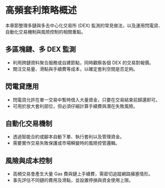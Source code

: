 # 高頻套利策略概述

本章節整理多鏈與多去中心化交易所 (DEX) 監測的常見做法，以及運用閃電貸、 自動化交易機制與風險控制的相關重點。

## 多區塊鏈、多 DEX 監測
- 利用跨鏈資料聚合服務或自建節點，同時觀察各個 DEX 的交易對報價。
- 關注交易量、滑點與手續費等成本，以確定套利空間是否足夠。

## 閃電貸應用
- 閃電貸允許在單一交易中暫時借入大量資金，只要在交易結束前歸還即可。
- 可用於放大套利部位，但必須仔細計算手續費與潛在失敗風險。

## 自動化交易機制
- 透過智能合約或腳本自動下單、執行套利以及管理資金。
- 需要實作交易失敗保護或市場瞬變時的風險控管邏輯。

## 風險與成本控制
- 高頻交易會產生大量 Gas 費與鏈上手續費，需密切追蹤網路擁塞情形。
- 事先評估不同鏈的費用及滑點，並設置停損與資金使用上限。

